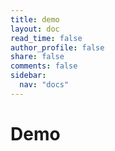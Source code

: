 ```yaml
---
title: demo
layout: doc
read_time: false
author_profile: false
share: false
comments: false
sidebar:
  nav: "docs"
---
```


# Demo

